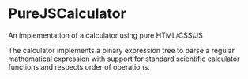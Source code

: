 # PureJSCalculator
An implementation of a calculator using pure HTML/CSS/JS

The calculator implements a binary expression tree to parse a regular mathematical expression with support for standard scientific calculator functions and respects order of operations.
